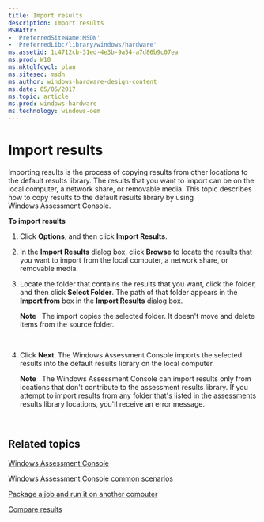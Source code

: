 ```yaml
---
title: Import results
description: Import results
MSHAttr:
- 'PreferredSiteName:MSDN'
- 'PreferredLib:/library/windows/hardware'
ms.assetid: 1c4712cb-31ed-4e3b-9a54-a7d86b9c07ea
ms.prod: W10
ms.mktglfcycl: plan
ms.sitesec: msdn
ms.author: windows-hardware-design-content
ms.date: 05/05/2017
ms.topic: article
ms.prod: windows-hardware
ms.technology: windows-oem
---
```


# Import results


Importing results is the process of copying results from other locations to the default results library. The results that you want to import can be on the local computer, a network share, or removable media. This topic describes how to copy results to the default results library by using Windows Assessment Console.

**To import results**

1.  Click **Options**, and then click **Import Results**.

2.  In the **Import Results** dialog box, click **Browse** to locate the results that you want to import from the local computer, a network share, or removable media.

3.  Locate the folder that contains the results that you want, click the folder, and then click **Select Folder**. The path of that folder appears in the **Import from** box in the **Import Results** dialog box.

    **Note**  
    The import copies the selected folder. It doesn't move and delete items from the source folder.

     

4.  Click **Next**. The Windows Assessment Console imports the selected results into the default results library on the local computer.

    **Note**  
    The Windows Assessment Console can import results only from locations that don't contribute to the assessment results library. If you attempt to import results from any folder that's listed in the assessments results library locations, you'll receive an error message.

     

## Related topics


[Windows Assessment Console](windows-assessment-console.md)

[Windows Assessment Console common scenarios](windows-assessment-console-common-scenarios.md)

[Package a job and run it on another computer](package-a-job-and-run-it-on-another-computer.md)

[Compare results](compare-results.md)

 

 







